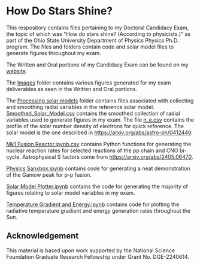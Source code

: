 # How Do Stars Shine?
This respository contains files pertaining to my Doctoral Candidacy Exam, the topic of which was "How do stars shine? (According to physicists.)" as part of the Ohio State University Department of Physics Physics Ph.D. program. The files and folders contain code and solar model files to generate figures throughout my exam.

The Written and Oral portions of my Candidacy Exam can be found on my <a href="https://u.osu.edu/mzaidel/portfolio/candidacy-exam/">website</a>.

The <a href="https://github.com/melanieAzaidel/HowDoStarsShine/tree/main/Images">Images</a> folder contains various figures generated for my exam deliverables as seen in the Written and Oral portions.

The <a href="https://github.com/melanieAzaidel/HowDoStarsShine/tree/main/Processing%20solar%20models">Processing solar models</a> folder contains files associated with collecting and smoothing radial variables in the reference solar model. <a href="https://github.com/melanieAzaidel/HowDoStarsShine/blob/main/Smoothed_Solar_Model.csv">Smoothed_Solar_Model.csv</a> contains the smoothed collection of radial variables used to generate figures in my exam. The file <a href="https://github.com/melanieAzaidel/HowDoStarsShine/blob/main/n_e.csv">n_e.csv</a> contains the profile of the solar number density of electrons for quick reference. The solar model is the one described in <a href="https://arxiv.org/abs/astro-ph/0412440">https://arxiv.org/abs/astro-ph/0412440</a>.

<a href="https://github.com/melanieAzaidel/HowDoStarsShine/blob/main/Mk1%20Fusion%20Reactor.ipynb">Mk1 Fusion Reactor.ipynb.csv</a> contains Python functions for generating the nuclear reaction rates for selected reactions of the pp chain and CNO bi-cycle. Astrophysical S factors come from <a href="https://arxiv.org/abs/2405.06470">https://arxiv.org/abs/2405.06470</a>.

<a href="https://github.com/melanieAzaidel/HowDoStarsShine/blob/main/Physics%20Sandbox.ipynb">Physics Sanxbox.ipynb</a> contains code for generating a neat demonstration of the Gamow peak for p-p fusion.

<a href="https://github.com/melanieAzaidel/HowDoStarsShine/blob/main/Solar%20Model%20Plotter.ipynb">Solar Model Plotter.ipynb</a> contains the code for generating the majority of figures relating to solar model variables in my exam.

<a href="https://github.com/melanieAzaidel/HowDoStarsShine/blob/main/Temperature%20Gradient%20and%20Energy.ipynb">Temperature Gradient and Energy.ipynb</a> contains code for plotting the radiative temperature gradient and energy generation rates throughout the Sun.

## Acknowledgement
This material is based upon work supported by the National Science Foundation Graduate Research Fellowship under Grant No. DGE-2240614.
